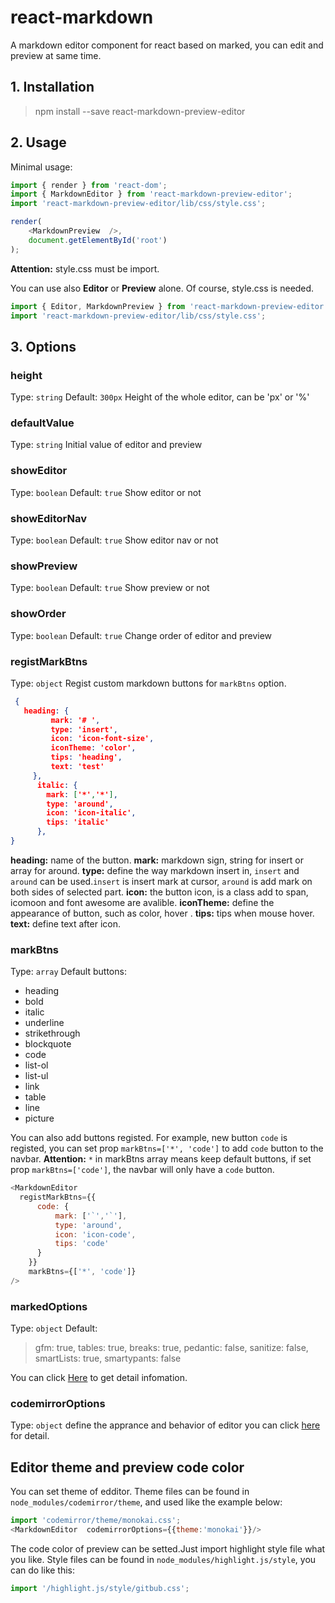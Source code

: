 # react-markdown
A markdown editor component for react based on marked, you can edit and preview at same time.

## 1. Installation 
> npm install --save react-markdown-preview-editor

## 2. Usage
Minimal usage:
```js
import { render } from 'react-dom';
import { MarkdownEditor } from 'react-markdown-preview-editor';
import 'react-markdown-preview-editor/lib/css/style.css';

render(
    <MarkdownPreview  />,
    document.getElementById('root')
);
```
**Attention:** style.css must be import.


You can use also **Editor** or  **Preview** alone. Of course, style.css is needed.
```js
import { Editor, MarkdownPreview } from 'react-markdown-preview-editor';
import 'react-markdown-preview-editor/lib/css/style.css';
```
## 3. Options
### height
Type: `string` Default: `300px`
Height of the whole editor, can be 'px' or '%'
### defaultValue
Type: `string`
Initial value of editor and preview
### showEditor
Type: `boolean` Default: `true`
Show editor or not
### showEditorNav
Type: `boolean` Default: `true`
Show editor nav or not
### showPreview
Type: `boolean` Default: `true`
Show preview or not
### showOrder
Type: `boolean` Default: `true`
Change order of editor and preview 
### registMarkBtns
Type: `object` 
Regist custom markdown buttons for `markBtns` option.

```json
 {
   heading: {
         mark: '# ',
         type: 'insert',
         icon: 'icon-font-size',
         iconTheme: 'color',
         tips: 'heading',
         text: 'test'
     },
      italic: {
        mark: ['*','*'],
        type: 'around',
        icon: 'icon-italic',
        tips: 'italic'
      },
}
```
**heading:** name of the button.
**mark:** markdown sign, string for insert or array for around.
**type:** define the way markdown insert in, `insert` and `around` can be used.`insert` is insert mark at cursor, `around` is add mark  on both sides of selected part.
**icon:** the button icon, is a class add to span, icomoon and font awesome are avalible.
**iconTheme:** define the appearance of button, such as color, hover .
**tips:** tips when mouse hover.
**text:** define text after icon.
### markBtns
Type: `array`
Default buttons: 
* heading
* bold
* italic
* underline
* strikethrough
* blockquote
* code
* list-ol
* list-ul
* link
* table
* line
* picture

You can also add buttons registed. For example, new button `code` is registed, you can set prop `markBtns=['*', 'code']` to add `code` button to the navbar. 
**Attention:** `*` in markBtns array means keep default buttons, if  set prop `markBtns=['code']`, the navbar will only have a `code` button.
```js
<MarkdownEditor 
  registMarkBtns={{ 
      code: {
          mark: ['`','`'],
          type: 'around',
          icon: 'icon-code',
          tips: 'code'
      }
    }}
    markBtns={['*', 'code']}
/>
```
### markedOptions
Type: `object` 
Default:
> gfm: true,
tables: true,
breaks: true,
pedantic: false,
sanitize: false,
smartLists: true,
smartypants: false

You can click [Here](https://github.com/chjj/marked/blob/master/README.md#options-1) to get detail infomation.
### codemirrorOptions
Type: `object` 
define the apprance and behavior of editor
you can click [here](http://codemirror.net/doc/manual.html#config) for detail.

## Editor theme and preview code color
You can set theme of edditor. Theme files can be found in `node_modules/codemirror/theme`, and used like the example below:
```js
import 'codemirror/theme/monokai.css';
<MarkdownEditor  codemirrorOptions={{theme:'monokai'}}/>
```
The code color of preview can be setted.Just import highlight style file what you like. Style files can be found in `node_modules/highlight.js/style`, you can do like this:
```js
import '/highlight.js/style/gitbub.css';
```
